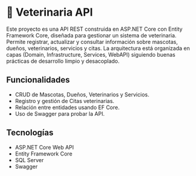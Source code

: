 # 🐾 Veterinaria API
Este proyecto es una API REST construida en ASP.NET Core con Entity Framework Core, diseñada para gestionar un sistema de veterinaria. Permite registrar, actualizar y consultar información sobre mascotas, dueños, veterinarios, servicios y citas. La arquitectura está organizada en capas (Domain, Infrastructure, Services, WebAPI) siguiendo buenas prácticas de desarrollo limpio y desacoplado.

## Funcionalidades
- CRUD de Mascotas, Dueños, Veterinarios y Servicios.
- Registro y gestión de Citas veterinarias.
- Relación entre entidades usando EF Core.
- Uso de Swagger para probar la API.

## Tecnologías
- ASP.NET Core Web API
- Entity Framework Core
- SQL Server
- Swagger
